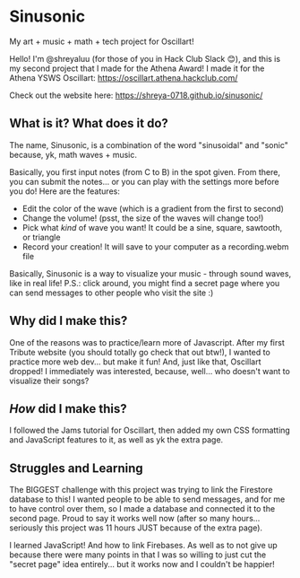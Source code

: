 # Sinusonic
My art + music + math + tech project for Oscillart!

Hello! I'm @shreyaluu (for those of you in Hack Club Slack 😊), and this is my second project that I made for the Athena Award! I made it for the Athena YSWS Oscillart: https://oscillart.athena.hackclub.com/

Check out the website here: https://shreya-0718.github.io/sinusonic/

## What is it? What does it do?
The name, Sinusonic, is a combination of the word "sinusoidal" and "sonic" because, yk, math waves + music.

Basically, you first input notes (from C to B) in the spot given. From there, you can submit the notes... or you can play with the settings more before
you do! Here are the features:
 - Edit the color of the wave (which is a gradient from the first to second)
 - Change the volume! (psst, the size of the waves will change too!)
 - Pick what _kind_ of wave you want! It could be a sine, square, sawtooth, or triangle
 - Record your creation! It will save to your computer as a recording.webm file

Basically, Sinusonic is a way to visualize your music - through sound waves, like in real life!
P.S.: click around, you might find a secret page where you can send messages to other people who visit the site :)

## Why did I make this?
One of the reasons was to practice/learn more of Javascript. After my first Tribute website (you should totally go check that out btw!),
I wanted to practice more web dev... but make it fun! And, just like that, Oscillart dropped! I immediately was interested, because, well...
who doesn't want to visualize their songs? 

## _How_ did I make this?
I followed the Jams tutorial for Oscillart, then added my own CSS formatting and JavaScript features to it, as well as yk the extra page.

## Struggles and Learning
The BIGGEST challenge with this project was trying to link the Firestore database to this! I wanted people to be able to send messages,
and for me to have control over them, so I made a database and connected it to the second page. Proud to say it works well now (after so many hours...
seriously this project was 11 hours JUST because of the extra page).

I learned JavaScript! And how to link Firebases. As well as to not give up because there were many points in that I was so willing to just cut the
"secret page" idea entirely... but it works now and I couldn't be happier!


